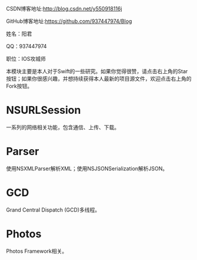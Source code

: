 CSDN博客地址:http://blog.csdn.net/y550918116j

GitHub博客地址:https://github.com/937447974/Blog

姓名：阳君

QQ：937447974

职位：IOS攻城师

本模块主要是本人对于Swift的一些研究。如果你觉得很赞，请点击右上角的Star按钮；如果你很感兴趣，并想持续获得本人最新的项目源文件，欢迎点击右上角的Fork按钮。

# NSURLSession

一系列的网络相关功能，包含通信、上传、下载。

# Parser

使用NSXMLParser解析XML；使用NSJSONSerialization解析JSON。

# GCD

Grand Central Dispatch (GCD)多线程。

# Photos

Photos Framework相关。